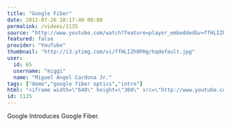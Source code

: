 ```yaml
---
title: "Google Fiber"
date: 2012-07-26 18:17:40 00:00
permalink: /videos/1135
source: "http://www.youtube.com/watch?feature=player_embedded&v=ffHLIZh0PHg"
featured: false
provider: "YouTube"
thumbnail: "http://i3.ytimg.com/vi/ffHLIZh0PHg/hqdefault.jpg"
user:
  id: 65
  username: "miggi"
  name: "Miguel Angel Cardona Jr."
tags: ["demo","google fiber optics","intro"]
html: "<iframe width=\"640\" height=\"360\" src=\"http://www.youtube.com/embed/ffHLIZh0PHg?wmode=transparent&fs=1&feature=oembed\" frameborder=\"0\" allowfullscreen></iframe>"
id: 1135
---
```


Google Introduces Google Fiber.